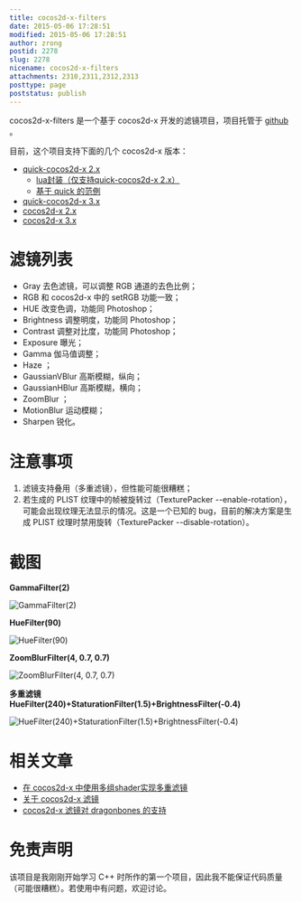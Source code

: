 ```yaml
---
title: cocos2d-x-filters
date: 2015-05-06 17:28:51
modified: 2015-05-06 17:28:51
author: zrong
postid: 2278
slug: 2278
nicename: cocos2d-x-filters
attachments: 2310,2311,2312,2313
posttype: page
poststatus: publish
---
```


cocos2d-x-filters 是一个基于 cocos2d-x 开发的滤镜项目，项目托管于 [github][1] 。

目前，这个项目支持下面的几个 cocos2d-x 版本：

- [quick-cocos2d-x 2.x][2]
	- [lua封装（仅支持quick-cocos2d-x 2.x）][5]
	- [基于 quick 的范例][6]
- [quick-cocos2d-x 3.x][7]
- [cocos2d-x 2.x][3]
- [cocos2d-x 3.x][4]

# 滤镜列表

- Gray 去色滤镜，可以调整 RGB 通道的去色比例；
- RGB 和 cocos2d-x 中的 setRGB 功能一致；
- HUE 改变色调，功能同 Photoshop；
- Brightness 调整明度，功能同 Photoshop；
- Contrast 调整对比度，功能同 Photoshop；
- Exposure 曝光；
- Gamma 伽马值调整；
- Haze ；
- GaussianVBlur 高斯模糊，纵向；
- GaussianHBlur 高斯模糊，横向；
- ZoomBlur ；
- MotionBlur 运动模糊；
- Sharpen 锐化。

# 注意事项

1. 滤镜支持叠用（多重滤镜），但性能可能很糟糕；
2. 若生成的 PLIST 纹理中的帧被旋转过（TexturePacker --enable-rotation），可能会出现纹理无法显示的情况。这是一个已知的 bug，目前的解决方案是生成 PLIST 纹理时禁用旋转（TexturePacker --disable-rotation）。

# 截图

**GammaFilter(2)**

![GammaFilter(2)][51]

**HueFilter(90)**

![HueFilter(90)][52]

**ZoomBlurFilter(4, 0.7, 0.7)**

![ZoomBlurFilter(4, 0.7, 0.7)][53]

**多重滤镜  
HueFilter(240)+StaturationFilter(1.5)+BrightnessFilter(-0.4)**

![HueFilter(240)+StaturationFilter(1.5)+BrightnessFilter(-0.4)][54]

# 相关文章

- [在 cocos2d-x 中使用多组shader实现多重滤镜][8]
- [关于 cocos2d-x 滤镜][9]
- [cocos2d-x 滤镜对 dragonbones 的支持][10]

# 免责声明

该项目是我刚刚开始学习 C++ 时所作的第一个项目，因此我不能保证代码质量（可能很糟糕）。若使用中有问题，欢迎讨论。

[1]: https://github.com/zrong/cocos2d-x-filters
[2]: http://github.com/chukong/quick-cocos2d-x/tree/master/lib/cocos2d-x/extensions/filters
[3]: https://github.com/zrong/cocos2d-x-filters/tree/v2.x
[4]: https://github.com/zrong/cocos2d-x-filters/tree/v3.x
[5]: https://github.com/chukong/quick-cocos2d-x/blob/master/framework/filter.lua
[6]: https://github.com/chukong/quick-cocos2d-x/tree/master/samples/filters
[7]: https://github.com/dualface/v3quick/tree/v3/quick/lib/quick-src/extra/filters
[8]: https://blog.zengrong.net/post/2052.htm
[9]: https://blog.zengrong.net/post/2285.htm
[10]: https://blog.zengrong.net/post/2290.htm

[51]: /uploads/2015/05/filters-gamma.jpg
[52]: /uploads/2015/05/filters-hue.jpg
[53]: /uploads/2015/05/filters-zoomblur.jpg
[54]: /uploads/2015/05/filters-hsb.jpg
